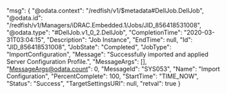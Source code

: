 ﻿
"msg": {
    "@odata.context": "/redfish/v1/$metadata#DellJob.DellJob",
    "@odata.id": "/redfish/v1/Managers/iDRAC.Embedded.1/Jobs/JID_856418531008",
    "@odata.type": "#DellJob.v1_0_2.DellJob",
    "CompletionTime": "2020-03-31T03:04:15",
    "Description": "Job Instance",
    "EndTime": null,
    "Id": "JID_856418531008",
    "JobState": "Completed",
    "JobType": "ImportConfiguration",
    "Message": "Successfully imported and applied Server Configuration Profile.",
    "MessageArgs": [],
    "MessageArgs@odata.count": 0,
    "MessageId": "SYS053",
    "Name": "Import Configuration",
    "PercentComplete": 100,
    "StartTime": "TIME_NOW",
    "Status": "Success",
    "TargetSettingsURI": null,
    "retval": true
}